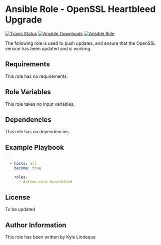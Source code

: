 Ansible Role - OpenSSL Heartbleed Upgrade
=========
[![Travis Status](https://img.shields.io/travis/Artemu/ansible-core-heartbleed.svg?style=flat-square)](https://travis-ci.org/Artemu/ansible-core-heartbleed) [![Ansible Downloads](https://img.shields.io/ansible/role/d/22874.svg?style=flat-square)](https://galaxy.ansible.com/Artemu/core-heartbleed/)
[![Ansible Role](https://img.shields.io/ansible/role/22874.svg?style=flat-square)](https://galaxy.ansible.com/Artemu/core-heartbleed/)

The following role is used to push updates, and ensure that the OpenSSL version has been updated and is working.

Requirements
------------
This role has no requirements.

Role Variables
--------------
This role takes no input variables.

Dependencies
------------

This role has no dependencies.

Example Playbook
----------------
```yaml
---
  - hosts: all
    become: true

    roles:
      - Artemu.core-heartbleed
```

License
-------

To be updated

Author Information
------------------

This role has been written by Kyle Lindeque

